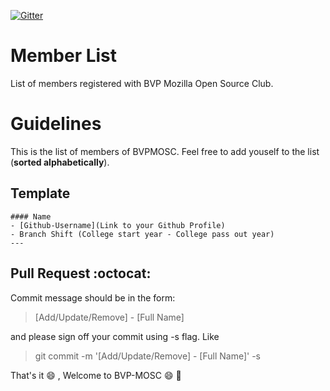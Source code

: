 [![Gitter](https://badges.gitter.im/Join%20Chat.svg)](https://gitter.im/BVPMOSC/community?utm_source=badge&utm_medium=badge&utm_campaign=pr-badge&utm_content=badge)

Member List
===========

List of members registered with BVP Mozilla Open Source Club.

Guidelines
==========

This is the list of members of BVPMOSC.
Feel free to add youself to the list (**sorted alphabetically**).

## Template

```
#### Name
- [Github-Username](Link to your Github Profile)
- Branch Shift (College start year - College pass out year)
---
```

## Pull Request :octocat:

Commit message should be in the form:
> [Add/Update/Remove] - [Full Name]

and please sign off your commit using -s flag. Like
> git commit -m '[Add/Update/Remove] - [Full Name]' -s

That's it :smile: , Welcome to BVP-MOSC :smile: :tada:
